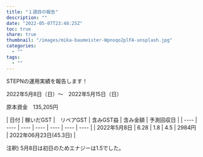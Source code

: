 ```yaml
---
title: "１週目の報告"
description: ""
date: "2022-05-07T23:48:25Z"
toc: true
share: true
thumbnail: "/images/mika-baumeister-Wpnoqo2plFA-unsplash.jpg"
categories:
  - ""
tags:
  - ""
---
```


STEPNの運用実績を報告します！

2022年5月8日（日）〜　2022年5月15日（日）

<!--more-->

原本資金　135,205円

|  日付  |  稼いだGST |　リペアGST | 含みGST益 | 含み金額 | 予測回収日 | 
| ---- | ---- | ---- | ---- | ---- | ---- | ---- |
|  2022年5月8日 | 6.28  | 1.8 | 4.5 | 2984円 | 2022年06月23日(45.3日) |

注釈) 5月8日は初日のためエナジーは1.5でした。

